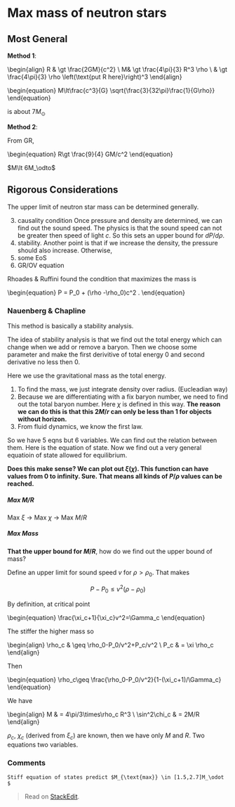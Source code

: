 # Max mass of neutron stars


## Most General

**Method 1**: 

\begin{align}
R & \gt \frac{2GM}{c^2} \\
M& \gt \frac{4\pi}{3} R^3 \rho \\
& \gt \frac{4\pi}{3} \rho \left(\text{put R here}\right)^3
\end{align}

\begin{equation}
M\lt\frac{c^3}{G} \sqrt{\frac{3}{32\pi}\frac{1}{G\rho}} 
\end{equation}

is about $7M_\odot$


**Method 2**:

From GR,

\begin{equation}
R\gt \frac{9}{4} GM/c^2
\end{equation}

$M\lt 6M_\odto$

## Rigorous Considerations

The upper limit of neutron star mass can be determined generally.



3. causality condition
   Once pressure and density are determined, we can find out the sound speed. The physics is that the sound speed can not be greater then speed of light $c$. So this sets an upper bound for $dP/d\rho$.
2. stability. Another point is that if we increase the density, the pressure should also increase. Otherwise,
4. some EoS
1. GR/OV equation



Rhoades & Ruffini found the condition that maximizes the mass is 

\begin{equation}
P = P_0 + (\rho -\rho_0)c^2 .
\end{equation}


### Nauenberg & Chapline

This method is basically a stability analysis.

The idea of stability analysis is that we find out the total energy which can change when we add or remove a baryon. Then we choose some parameter and make the first derivitive of total energy 0 and second derivative no less then 0.

Here we use the gravitational mass as the total energy.

1. To find the mass, we just integrate density over radius. (Eucleadian way)
2. Because we are differentiating with a fix baryon number, we need to find out the total baryon number. Here $\chi$ is defined in this way. **The reason we can do this is that this $2M/r$ can only be less than 1 for objects without horizon.**
3. From fluid dynamics, we know the first law.



So we have 5 eqns but 6 variables. We can find out the relation between them. Here is the equation of state. Now we find out a very general equatioin of state allowed for equilibrium. 

**Does this make sense? We can plot out $\xi(\chi)$. This function can have values from 0 to infinity. Sure. That means all kinds of $P/\rho$ values can be reached.**

##### Max M/R

Max $\xi$ -> Max $\chi$ -> Max $M/R$

##### Max Mass

**That the upper bound for $M/R$**, how do we find out the upper bound of mass?

Define an upper limit for sound speed $v$ for $\rho\gt\rho_0$. That makes

$$P - P_0 \leq v^2(\rho-\rho_0)$$

By definition, at critical point

\begin{equation}
\frac{\xi_c+1}{\xi_c}v^2=\Gamma_c
\end{equation}

The stiffer the higher mass so 

\begin{align}
\rho_c & \geq \rho_0-P_0/v^2+P_c/v^2 \\
P_c & = \xi \rho_c
\end{align}

Then 

\begin{equation}
\rho_c\geq \frac{\rho_0-P_0/v^2}{1-(\xi_c+1)/\Gamma_c}
\end{equation}

We have

\begin{align}
M & = 4\pi/3\times\rho_c R^3 \\
\sin^2\chi_c & = 2M/R
\end{align}

$\rho_c$, $\chi_c$ (derived from $\xi_c$) are known, then we have only $M$ and $R$. Two equations two variables.




### Comments

    Stiff equation of states predict $M_{\text{max}} \in [1.5,2.7]M_\odot $





> Read on [StackEdit](https://stackedit.io/viewer#!url=https://raw.githubusercontent.com/emptymalei/compactobjects/master/neutronStarModel/maxMassNeutronStar.md).